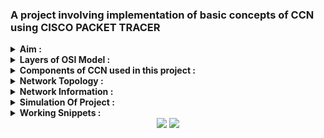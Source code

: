 ### A project involving implementation of basic concepts of CCN using CISCO PACKET TRACER

<details><summary><b>Aim :</b></summary>
</br>
   Construct and simulate a Network consisting of 4 different LANs using routers and switches. Connect the LANS using static routing. Each LAN should have a minimum 3 end devices    (PCs/Laptops). 
</details>

<details><summary><b>Layers of OSI Model :</b></summary>
</br>
OSI stands for Open Systems Interconnection. It has been developed by ISO – ‘International Organization of Standardization‘, in the year 1984. It is a 7 layer architecture with each layer having specific functionality to perform. All these 7 layers work collaboratively to transmit the data from one person to another across the globe.
</br>
</br>
<img alt="Snippets-1" src="images/OSI.png"></img></br>
</details>

<details><summary><b>Components of CCN used in this project :</b></summary>
</br>

**1. Computers/ Wireless Laptops :** It is a layer 7 (Application layer) device. End Nodes (End Devices).

**2. Ethernet straight-through cable/Ethernet crossover cable :** It is a layer 1 (Physical Layer) device. Wired Media.

**3. Switch :** It is a layer 2 (Data Link Layer) device. Device for setting up the lan.

**4. Router :** It is a layer 3 (Network Layer) device. A router is a networking device that forwards data packets between computer networks.

**5. Access Point :** It is a layer 2 (Data Link Layer) device. A wireless access point, or more generally just access point, is a networking hardware device that allows other Wi-Fi devices to connect to a wired network.
</details>

<details><summary><b>Network Topology :</b></summary>
</br>
<img alt="Snippets-2" src="images/Network_Topology.PNG"></img></br>
</br>
</details>

<details><summary><b>Network Information :</b></summary>
</br>
<img alt="Snippets-3" src="images/Network_Information.PNG"></img></br>
</br>
</details>

<details><summary><b>Simulation Of Project :</b></summary>
   </br>
   Simulation of **pinging** from **LAN 2(84.10.20.3)** to **LAN1 PC (84.10.10.3)** using **static routing**.
   </br>
   </br>
   <img alt="Snippets-7" src="images/LAN2_to_LAN1_simulation.gif"> </img></br></br>
</br>
</details>

<details><summary><b>Working Snippets :</b></summary>
</br>
<img alt="Snippets-4" src="images/work-3.PNG"></img></br>
<img alt="Snippets-5" src="images/work-1.PNG"></img></br>
<img alt="Snippets-6" src="images/work-2.PNG"></img></br>
</details>

<div align="center">
  <img src="https://forthebadge.com/images/badges/built-with-love.svg" />
  <img src="https://forthebadge.com/images/badges/built-by-developers.svg" />
</div>
